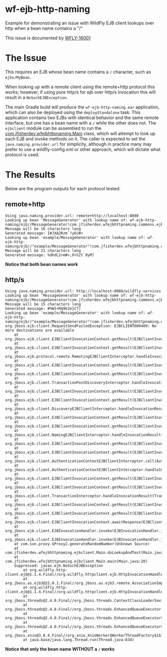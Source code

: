 # wf-ejb-http-naming
Example for demonstrating an issue with WildFly EJB client lookups over http when a bean name contains a "/"

This issue is documented by [WFLY-16001](https://issues.redhat.com/browse/WFLY-16001)

# The Issue

This requires an EJB whose bean name contains a `/` character, such as `ejbs/MyBean`.

When looking up with a remote client using the remote+http protocol this works; however, if using pure http/s for ejb over http/s
invocation this will result in a `NoSuchEJBException`.

The main Gradle build will produce the `wf-ejb-http-naming.ear` application, which can also be deployed using the `deployStandalone`
task. This application contains two EJBs with identical behavior and the same remote interface, but one has a bean name with a `/` 
while the other does not. The `ejbclient` module can be assembled to run the [com.jfisherdev.wfejbhttpnaming.Main](ejbclient/src/main/java/com/jfisherdev/wfejbhttpnaming/ejbclient/Main.java) 
class, which will attempt to look up each EJB and invoke methods on it. The caller is expected to set the `java.naming.provider.url` 
for simplicity, although in practice many may prefer to use a wildfly-config.xml or other approach, which will 
dictate what protocol is used.

# The Results

Below are the program outputs for each protocol tested:

## remote+http

```
Using java.naming.provider.url: remote+http://localhost:8080
Looking up bean 'MessageGenerator' with lookup name of: wf-ejb-http-naming/ejb//MessageGenerator!com.jfisherdev.wfejbhttpnaming.commons.ejb.MessageGeneratorRemote
Message will be 16 characters long
Generated message: I#JXA2Rzm`?yOJ#<
Looking up bean 'example/MessageGenerator' with lookup name of: wf-ejb-http-naming/ejb//"example/MessageGenerator"!com.jfisherdev.wfejbhttpnaming.commons.ejb.MessageGeneratorRemote
Message will be 21 characters long
Generated message: %dkdL2>m#>,O>S2t`0yM)
```

**Notice that both bean names work**

## http/s

```
Using java.naming.provider.url: http://localhost:8080/wildfly-services
Looking up bean 'MessageGenerator' with lookup name of: wf-ejb-http-naming/ejb//MessageGenerator!com.jfisherdev.wfejbhttpnaming.commons.ejb.MessageGeneratorRemote
Message will be 15 characters long
Generated message: #%W1+Mq9k2e}C7]
Looking up bean 'example/MessageGenerator' with lookup name of: wf-ejb-http-naming/ejb//"example/MessageGenerator"!com.jfisherdev.wfejbhttpnaming.commons.ejb.MessageGeneratorRemote
org.jboss.ejb.client.RequestSendFailedException: EJBCLIENT000409: No more destinations are available
	at org.jboss.ejb.client.EJBClientInvocationContext.getResult(EJBClientInvocationContext.java:620)
	at org.jboss.ejb.client.EJBClientInvocationContext.getResult(EJBClientInvocationContext.java:551)
	at org.jboss.ejb.protocol.remote.RemotingEJBClientInterceptor.handleInvocationResult(RemotingEJBClientInterceptor.java:57)
	at org.jboss.ejb.client.EJBClientInvocationContext.getResult(EJBClientInvocationContext.java:622)
	at org.jboss.ejb.client.EJBClientInvocationContext.getResult(EJBClientInvocationContext.java:551)
	at org.jboss.ejb.client.TransactionPostDiscoveryInterceptor.handleInvocationResult(TransactionPostDiscoveryInterceptor.java:148)
	at org.jboss.ejb.client.EJBClientInvocationContext.getResult(EJBClientInvocationContext.java:622)
	at org.jboss.ejb.client.EJBClientInvocationContext.getResult(EJBClientInvocationContext.java:551)
	at org.jboss.ejb.client.DiscoveryEJBClientInterceptor.handleInvocationResult(DiscoveryEJBClientInterceptor.java:130)
	at org.jboss.ejb.client.EJBClientInvocationContext.getResult(EJBClientInvocationContext.java:622)
	at org.jboss.ejb.client.EJBClientInvocationContext.getResult(EJBClientInvocationContext.java:551)
	at org.jboss.ejb.client.NamingEJBClientInterceptor.handleInvocationResult(NamingEJBClientInterceptor.java:87)
	at org.jboss.ejb.client.EJBClientInvocationContext.getResult(EJBClientInvocationContext.java:622)
	at org.jboss.ejb.client.EJBClientInvocationContext.getResult(EJBClientInvocationContext.java:551)
	at org.jboss.ejb.client.AuthenticationContextEJBClientInterceptor.call(AuthenticationContextEJBClientInterceptor.java:59)
	at org.jboss.ejb.client.AuthenticationContextEJBClientInterceptor.handleInvocationResult(AuthenticationContextEJBClientInterceptor.java:52)
	at org.jboss.ejb.client.EJBClientInvocationContext.getResult(EJBClientInvocationContext.java:622)
	at org.jboss.ejb.client.EJBClientInvocationContext.getResult(EJBClientInvocationContext.java:551)
	at org.jboss.ejb.client.TransactionInterceptor.handleInvocationResult(TransactionInterceptor.java:212)
	at org.jboss.ejb.client.EJBClientInvocationContext.getResult(EJBClientInvocationContext.java:622)
	at org.jboss.ejb.client.EJBClientInvocationContext.getResult(EJBClientInvocationContext.java:551)
	at org.jboss.ejb.client.EJBClientInvocationContext.awaitResponse(EJBClientInvocationContext.java:1003)
	at org.jboss.ejb.client.EJBInvocationHandler.invoke(EJBInvocationHandler.java:182)
	at org.jboss.ejb.client.EJBInvocationHandler.invoke(EJBInvocationHandler.java:116)
	at com.sun.proxy.$Proxy2.generateRandomNumber(Unknown Source)
	at com.jfisherdev.wfejbhttpnaming.ejbclient.Main.doLookupAndTest(Main.java:30)
	at com.jfisherdev.wfejbhttpnaming.ejbclient.Main.main(Main.java:20)
	Suppressed: javax.ejb.NoSuchEJBException
		at org.wildfly.http-client.ejb@1.1.4.Final//org.wildfly.httpclient.ejb.HttpInvocationHandler$1.writeNoSuchEJB(HttpInvocationHandler.java:278)
		at org.jboss.as.ejb3@22.0.1.Final//org.jboss.as.ejb3.remote.AssociationImpl.receiveInvocationRequest(AssociationImpl.java:137)
		at org.wildfly.http-client.ejb@1.1.4.Final//org.wildfly.httpclient.ejb.HttpInvocationHandler.lambda$handleInternal$0(HttpInvocationHandler.java:135)
		at org.jboss.threads@2.4.0.Final//org.jboss.threads.ContextClassLoaderSavingRunnable.run(ContextClassLoaderSavingRunnable.java:35)
		at org.jboss.threads@2.4.0.Final//org.jboss.threads.EnhancedQueueExecutor.safeRun(EnhancedQueueExecutor.java:1990)
		at org.jboss.threads@2.4.0.Final//org.jboss.threads.EnhancedQueueExecutor$ThreadBody.doRunTask(EnhancedQueueExecutor.java:1486)
		at org.jboss.threads@2.4.0.Final//org.jboss.threads.EnhancedQueueExecutor$ThreadBody.run(EnhancedQueueExecutor.java:1377)
		at org.jboss.xnio@3.8.4.Final//org.xnio.XnioWorker$WorkerThreadFactory$1$1.run(XnioWorker.java:1280)
		at java.base/java.lang.Thread.run(Thread.java:834)
```
**Notice that only the bean name WITHOUT a `/` works**

